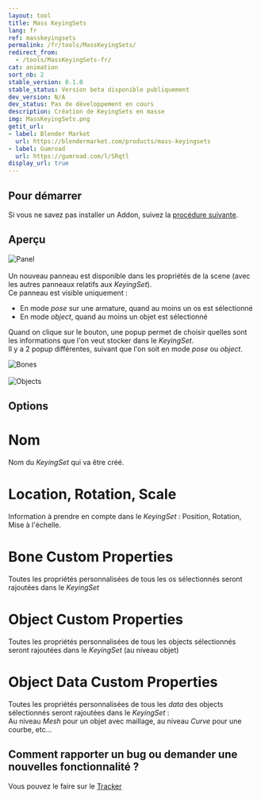 ```yaml
---
layout: tool
title: Mass KeyingSets
lang: fr
ref: masskeyingsets
permalink: /fr/tools/MassKeyingSets/
redirect_from:
  - /tools/MassKeyingSets-fr/
cat: animation
sort_nb: 2
stable_version: 0.1.0
stable_status: Version beta disponible publiquement
dev_version: N/A
dev_status: Pas de développement en cours
description: Création de KeyingSets en masse
img: MassKeyingSets.png
getit_url:
- label: Blender Market
  url: https://blendermarket.com/products/mass-keyingsets
- label: Gumroad
  url: https://gumroad.com/l/SRqtl
display_url: true
---
```


## Pour démarrer
Si vous ne savez pas installer un Addon, suivez la [procédure suivante][1].  

## Aperçu

![Panel]({{site.base_url}}/assets/img/MassKeyingSets/panel.png)  
<br/>
Un nouveau panneau est disponible dans les propriétés de la scene (avec les autres panneaux relatifs aux *KeyingSet*).  
Ce panneau est visible uniquement :  
* En mode *pose* sur une armature, quand au moins un os est sélectionné  
* En mode *object*, quand au moins un objet est sélectionné  

Quand on clique sur le bouton, une popup permet de choisir quelles sont les informations que l'on veut stocker dans le *KeyingSet*.  
Il y a 2 popup différentes, suivant que l'on soit en mode *pose* ou *object*.    

![Bones]({{site.base_url}}/assets/img/MassKeyingSets/popup_bones.png)  
<br/>
![Objects]({{site.base_url}}/assets/img/MassKeyingSets/popup_objects.png)

## Options

# Nom  

Nom du *KeyingSet* qui va être créé.

# Location, Rotation, Scale

Information à prendre en compte dans le *KeyingSet* : Position, Rotation, Mise à l'échelle.

# Bone Custom Properties

Toutes les propriétés personnalisées de tous les os sélectionnés seront rajoutées dans le *KeyingSet*

# Object Custom Properties

Toutes les propriétés personnalisées de tous les objects sélectionnés seront rajoutées dans le *KeyingSet* (au niveau objet)

# Object Data Custom Properties

Toutes les propriétés personnalisées de tous les *data* des objects sélectionnés seront rajoutées dans le *KeyingSet* :  
Au niveau *Mesh* pour un objet avec maillage, au niveau *Curve* pour une courbe, etc...

## Comment rapporter un bug ou demander une nouvelles fonctionnalité ?
Vous pouvez le faire sur le [Tracker][2]

[1]: {{site.base_url}}/fr/AddonInstallation/
[2]: https://github.com/julienduroure/MassKzeyingSets/issues/

